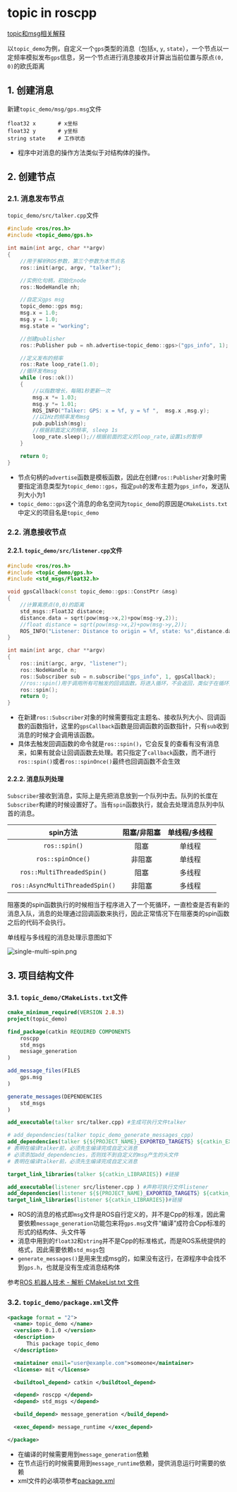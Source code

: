 # topic in roscpp

[topic和msg相关解释](./Topic和msg.md)

以`topic_demo`为例，自定义一个`gps`类型的消息（包括`x`, `y`, `state`），一个节点以一定频率模拟发布`gps`信息，另一个节点进行消息接收并计算出当前位置与原点`(0, 0)`的欧氏距离

## 1. 创建消息

新建`topic_demo/msg/gps.msg`文件

```text
float32 x       # x坐标
float32 y       # y坐标
string state    # 工作状态
```

- 程序中对消息的操作方法类似于对结构体的操作。

## 2. 创建节点

### 2.1. 消息发布节点

`topic_demo/src/talker.cpp`文件

```cpp
#include <ros/ros.h>
#include <topic_demo/gps.h>

int main(int argc, char **argv)
{
    //用于解析ROS参数，第三个参数为本节点名
    ros::init(argc, argv, "talker");

    //实例化句柄，初始化node
    ros::NodeHandle nh;

    //自定义gps msg
    topic_demo::gps msg;
    msg.x = 1.0;
    msg.y = 1.0;
    msg.state = "working";

    //创建publisher
    ros::Publisher pub = nh.advertise<topic_demo::gps>("gps_info", 1);

    //定义发布的频率 
    ros::Rate loop_rate(1.0);
    //循环发布msg
    while (ros::ok())
    {
        //以指数增长，每隔1秒更新一次
        msg.x *= 1.03;
        msg.y *= 1.01;
        ROS_INFO("Talker: GPS: x = %f, y = %f ",  msg.x ,msg.y);
        //以1Hz的频率发布msg
        pub.publish(msg);
        //根据前面定义的频率, sleep 1s
        loop_rate.sleep();//根据前面的定义的loop_rate,设置1s的暂停
    }

    return 0;
} 
```

- 节点句柄的`advertise`函数是模板函数，因此在创建`ros::Publisher`对象时需要指定消息类型为`topic_demo::gps`，指定`pub`的发布主题为`gps_info`，发送队列大小为1
- `topic_demo::gps`这个消息的命名空间为`topic_demo`的原因是`CMakeLists.txt`中定义的项目名是`topic_demo`

### 2.2. 消息接收节点

#### 2.2.1. `topic_demo/src/listener.cpp`文件

```cpp
#include <ros/ros.h>
#include <topic_demo/gps.h>
#include <std_msgs/Float32.h>

void gpsCallback(const topic_demo::gps::ConstPtr &msg)
{  
    //计算离原点(0,0)的距离
    std_msgs::Float32 distance;
    distance.data = sqrt(pow(msg->x,2)+pow(msg->y,2));
    //float distance = sqrt(pow(msg->x,2)+pow(msg->y,2));
    ROS_INFO("Listener: Distance to origin = %f, state: %s",distance.data,msg->state.c_str());
}

int main(int argc, char **argv)
{
    ros::init(argc, argv, "listener");
    ros::NodeHandle n;
    ros::Subscriber sub = n.subscribe("gps_info", 1, gpsCallback);
    //ros::spin()用于调用所有可触发的回调函数。将进入循环，不会返回，类似于在循环里反复调用ros::spinOnce()。
    ros::spin(); 
    return 0;
}
```

- 在新建`ros::Subscriber`对象的时候需要指定主题名、接收队列大小、回调函数的函数指针，这里的`gpsCallback`函数是回调函数的函数指针，只有`sub`收到消息的时候才会调用该函数。
- 具体去触发回调函数的命令就是`ros::spin()`，它会反复的查看有没有消息来，如果有就会让回调函数去处理。若只指定了`callback`函数，而不进行`ros::spin()`或者`ros::spinOnce()`最终也回调函数不会生效

#### 2.2.2. 消息队列处理

`Subscriber`接收到消息，实际上是先把消息放到一个队列中去。队列的长度在`Subscriber`构建的时候设置好了。当有`spin`函数执行，就会去处理消息队列中队首的消息。

| spin方法| 阻塞/非阻塞 | 单线程/多线程 |
| :---: | :---: | :---: |
| `ros::spin()` | 阻塞 | 单线程 |
| `ros::spinOnce()` | 非阻塞 | 单线程 |
| `ros::MultiThreadedSpin()` | 阻塞 | 多线程 |
| `ros::AsyncMultiThreadedSpin()` | 非阻塞 | 多线程 |

阻塞类的spin函数执行的时候相当于程序进入了一个死循环，一直检查是否有新的消息入队，消息的处理通过回调函数来执行，因此正常情况下在阻塞类的spin函数之后的代码不会执行。

单线程与多线程的消息处理示意图如下

![single-multi-spin.png](./imgs/single-multi-spin.jpg)

## 3. 项目结构文件

### 3.1. `topic_demo/CMakeLists.txt`文件

```cmake
cmake_minimum_required(VERSION 2.8.3)
project(topic_demo)

find_package(catkin REQUIRED COMPONENTS
    roscpp
    std_msgs
    message_generation
)

add_message_files(FILES
    gps.msg
)

generate_messages(DEPENDENCIES
    std_msgs
)

add_executable(talker src/talker.cpp) #生成可执行文件talker

# add_dependencies(talker topic_demo_generate_messages_cpp)
add_dependencies(talker ${${PROJECT_NAME}_EXPORTED_TARGETS} ${catkin_EXPORTED_TARGETS})
# 表明在编译talker前，必须先生编译完成自定义消息
# 必须添加add_dependencies，否则找不到自定义的msg产生的头文件
# 表明在编译talker前，必须先生编译完成自定义消息

target_link_libraries(talker ${catkin_LIBRARIES}) #链接

add_executable(listener src/listener.cpp ) #声称可执行文件listener
add_dependencies(listener ${${PROJECT_NAME}_EXPORTED_TARGETS} ${catkin_EXPORTED_TARGETS})
target_link_libraries(listener ${catkin_LIBRARIES})#链接
```

- ROS的消息的格式即`msg`文件是ROS自行定义的，并不是Cpp的标准，因此需要依赖`message_generation`功能包来将`gps.msg`文件“编译”成符合Cpp标准的形式的结构体、头文件等
- 消息中用到的`float32`和`string`并不是Cpp的标准格式，而是ROS系统提供的格式，因此需要依赖`std_msgs`包
- `generate_messages()`是用来生成msg的，如果没有这行，在源程序中会找不到`gps.h`，也就是没有生成消息结构体

参考[ROS 机器人技术 - 解析 CMakeList.txt 文件](https://dlonng.com/posts/ros-cmakelist)

### 3.2. `topic_demo/package.xml`文件

```xml
<package format = "2">
  <name> topic_demo </name>
  <version> 0.1.0 </version>
  <description>
      This package topic_demo
  </description>

  <maintainer email="user@example.com">someone</maintainer>
  <license> mit </license>

  <buildtool_depend> catkin </buildtool_depend>

  <depend> roscpp </depend>
  <depend> std_msgs </depend>

  <build_depend> message_generation </build_depend>

  <exec_depend> message_runtime </exec_depend>

</package>
```

- 在编译的时候需要用到`message_generation`依赖
- 在节点运行的时候需要用到`message_runtime`依赖，提供消息运行时需要的依赖
- xml文件的必填项参考[package.xml](./package.xml.md)
